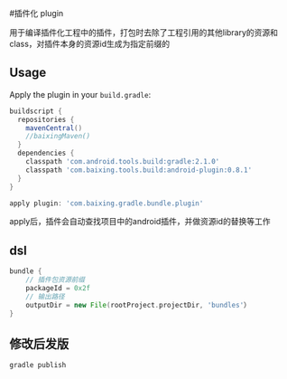 #插件化 plugin

用于编译插件化工程中的插件，打包时去除了工程引用的其他library的资源和class，对插件本身的资源id生成为指定前缀的

## Usage

Apply the plugin in your `build.gradle`:

```groovy
buildscript {
  repositories {
    mavenCentral()
    //baixingMaven()
  }
  dependencies {
    classpath 'com.android.tools.build:gradle:2.1.0'
    classpath 'com.baixing.tools.build:android-plugin:0.8.1'
  }
}

apply plugin: 'com.baixing.gradle.bundle.plugin'
```


apply后，插件会自动查找项目中的android插件，并做资源id的替换等工作

## dsl

```groovy
bundle {
    // 插件包资源前缀
    packageId = 0x2f
    // 输出路径
    outputDir = new File(rootProject.projectDir, 'bundles'）
}
```

## 修改后发版

```groovy
gradle publish
```